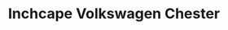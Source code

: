 ---
title: "Inchcape Volkswagen Chester"
url: /chester/inchcape-volkswagen-chester/
shop: Autohaus
---